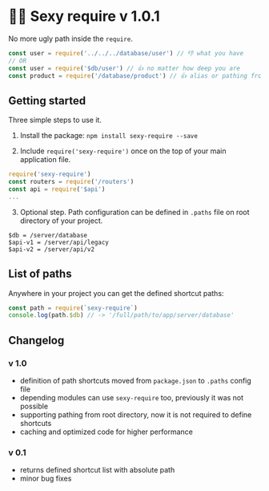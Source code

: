 # 💃🏻 Sexy require v 1.0.1
No more ugly path inside the `require`. <br/>
```js
const user = require('../../../database/user') // 👎 what you have
// OR
const user = require('$db/user') // 👍 no matter how deep you are
const product = require('/database/product') // 👍 alias or pathing from root directory
```

## Getting started
Three simple steps to use it.
1. Install the package: `npm install sexy-require --save`

2. Include `require('sexy-require')` once on the top of your main application file.
```js
require('sexy-require')
const routers = require('/routers')
const api = require('$api')
...
```

3. Optional step. Path configuration can be defined in `.paths` file on root directory of your project.
```
$db = /server/database
$api-v1 = /server/api/legacy
$api-v2 = /server/api/v2
```

## List of paths
Anywhere in your project you can get the defined shortcut paths:
```js
const path = require(`sexy-require`)
console.log(path.$db) // -> '/full/path/to/app/server/database'
```

## Changelog
### v 1.0
 - definition of path shortcuts moved from `package.json` to `.paths` config file
 - depending modules can use `sexy-require` too, previously it was not possible
 - supporting pathing from root directory, now it is not required to define shortcuts
 - caching and optimized code for higher performance

### v 0.1
 - returns defined shortcut list with absolute path
 - minor bug fixes
